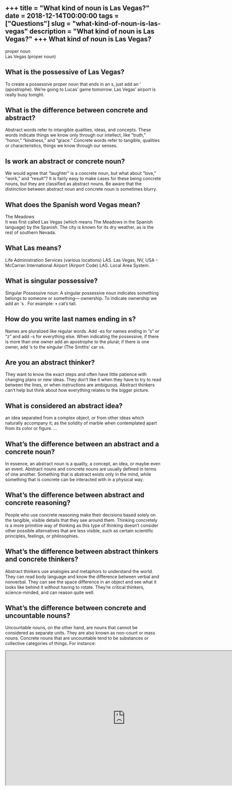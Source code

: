 +++
title = "What kind of noun is Las Vegas?"
date = 2018-12-14T00:00:00
tags = ["Questions"]
slug = "what-kind-of-noun-is-las-vegas"
description = "What kind of noun is Las Vegas?"
+++
What kind of noun is Las Vegas?
-------------------------------

proper noun  
Las Vegas (proper noun)

What is the possessive of Las Vegas?
------------------------------------

To create a possessive proper noun that ends in an s, just add an ‘ (apostrophe). We’re going to Lucas’ game tomorrow. Las Vegas’ airport is really busy tonight.

What is the difference between concrete and abstract?
-----------------------------------------------------

Abstract words refer to intangible qualities, ideas, and concepts. These words indicate things we know only through our intellect, like “truth,” “honor,” “kindness,” and “grace.” Concrete words refer to tangible, qualities or characteristics, things we know through our senses.

Is work an abstract or concrete noun?
-------------------------------------

We would agree that “laughter” is a concrete noun, but what about “love,” “work,” and “result”? It is fairly easy to make cases for these being concrete nouns, but they are classified as abstract nouns. Be aware that the distinction between abstract noun and concrete noun is sometimes blurry.

What does the Spanish word Vegas mean?
--------------------------------------

The Meadows  
It was first called Las Vegas (which means The Meadows in the Spanish language) by the Spanish. The city is known for its dry weather, as is the rest of southern Nevada.

What Las means?
---------------

Life Administration Services (various locations) LAS. Las Vegas, NV, USA – McCarran International Airport (Airport Code) LAS. Local Area System.

What is singular possessive?
----------------------------

Singular Possessive noun: A singular possessive noun indicates something belongs to someone or something— ownership. To indicate ownership we add an ‘s . For example: • cat’s tail.

How do you write last names ending in s?
----------------------------------------

Names are pluralized like regular words. Add -es for names ending in “s” or “z” and add -s for everything else. When indicating the possessive, if there is more than one owner add an apostrophe to the plural; if there is one owner, add ‘s to the singular (The Smiths’ car vs.

Are you an abstract thinker?
----------------------------

They want to know the exact steps and often have little patience with changing plans or new ideas. They don’t like it when they have to try to read between the lines, or when instructions are ambiguous. Abstract thinkers can’t help but think about how everything relates to the bigger picture.

What is considered an abstract idea?
------------------------------------

an idea separated from a complex object, or from other ideas which naturally accompany it; as the solidity of marble when contemplated apart from its color or figure. …

What’s the difference between an abstract and a concrete noun?
--------------------------------------------------------------

In essence, an abstract noun is a quality, a concept, an idea, or maybe even an event. Abstract nouns and concrete nouns are usually defined in terms of one another. Something that is abstract exists only in the mind, while something that is concrete can be interacted with in a physical way.

What’s the difference between abstract and concrete reasoning?
--------------------------------------------------------------

People who use concrete reasoning make their decisions based solely on the tangible, visible details that they see around them. Thinking concretely is a more primitive way of thinking as this type of thinking doesn’t consider other possible alternatives that are less visible, such as certain scientific principles, feelings, or philosophies.

What’s the difference between abstract thinkers and concrete thinkers?
----------------------------------------------------------------------

Abstract thinkers use analogies and metaphors to understand the world. They can read body language and know the difference between verbal and nonverbal. They can see the space difference in an object and see what it looks like behind it without having to rotate. They’re critical thinkers, science-minded, and can reason quite well.

What’s the difference between concrete and uncountable nouns?
-------------------------------------------------------------

Uncountable nouns, on the other hand, are nouns that cannot be considered as separate units. They are also known as non-count or mass nouns. Concrete nouns that are uncountable tend to be substances or collective categories of things. For instance:

<iframe allow="accelerometer; autoplay; clipboard-write; encrypted-media; gyroscope; picture-in-picture" allowfullscreen="" class="__youtube_prefs__  epyt-is-override  no-lazyload" data-no-lazy="1" data-origheight="433" data-origwidth="770" data-skipgform_ajax_framebjll="" height="433" id="_ytid_65870" loading="lazy" src="https://www.youtube.com/embed/u6bCsIuHQXw?enablejsapi=1&autoplay=0&cc_load_policy=0&cc_lang_pref=&iv_load_policy=1&loop=0&modestbranding=0&rel=1&fs=1&playsinline=0&autohide=2&theme=dark&color=red&controls=1&" title="YouTube player" width="770"></iframe>